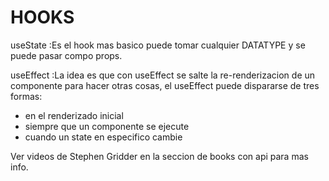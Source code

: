 # HOOKS

useState
:Es el hook mas basico puede tomar cualquier DATATYPE y se puede pasar compo props.

useEffect
:La idea es que con useEffect se salte la re-renderizacion de un componente para hacer otras cosas, el useEffect puede dispararse de tres formas:

- en el renderizado inicial
- siempre que un componente se ejecute
- cuando un state en especifico cambie

Ver videos de Stephen Gridder en la seccion de books con api para mas info.
